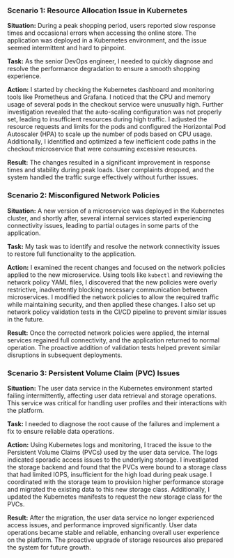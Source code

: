 ### Scenario 1: Resource Allocation Issue in Kubernetes

**Situation:**
During a peak shopping period, users reported slow response times and occasional errors when accessing the online store. The application was deployed in a Kubernetes environment, and the issue seemed intermittent and hard to pinpoint.

**Task:**
As the senior DevOps engineer, I needed to quickly diagnose and resolve the performance degradation to ensure a smooth shopping experience.

**Action:**
I started by checking the Kubernetes dashboard and monitoring tools like Prometheus and Grafana. I noticed that the CPU and memory usage of several pods in the checkout service were unusually high. Further investigation revealed that the auto-scaling configuration was not properly set, leading to insufficient resources during high traffic. I adjusted the resource requests and limits for the pods and configured the Horizontal Pod Autoscaler (HPA) to scale up the number of pods based on CPU usage. Additionally, I identified and optimized a few inefficient code paths in the checkout microservice that were consuming excessive resources.

**Result:**
The changes resulted in a significant improvement in response times and stability during peak loads. User complaints dropped, and the system handled the traffic surge effectively without further issues.

### Scenario 2: Misconfigured Network Policies

**Situation:**
A new version of a microservice was deployed in the Kubernetes cluster, and shortly after, several internal services started experiencing connectivity issues, leading to partial outages in some parts of the application.

**Task:**
My task was to identify and resolve the network connectivity issues to restore full functionality to the application.

**Action:**
I examined the recent changes and focused on the network policies applied to the new microservice. Using tools like `kubectl` and reviewing the network policy YAML files, I discovered that the new policies were overly restrictive, inadvertently blocking necessary communication between microservices. I modified the network policies to allow the required traffic while maintaining security, and then applied these changes. I also set up network policy validation tests in the CI/CD pipeline to prevent similar issues in the future.

**Result:**
Once the corrected network policies were applied, the internal services regained full connectivity, and the application returned to normal operation. The proactive addition of validation tests helped prevent similar disruptions in subsequent deployments.

### Scenario 3: Persistent Volume Claim (PVC) Issues

**Situation:**
The user data service in the Kubernetes environment started failing intermittently, affecting user data retrieval and storage operations. This service was critical for handling user profiles and their interactions with the platform.

**Task:**
I needed to diagnose the root cause of the failures and implement a fix to ensure reliable data operations.

**Action:**
Using Kubernetes logs and monitoring, I traced the issue to the Persistent Volume Claims (PVCs) used by the user data service. The logs indicated sporadic access issues to the underlying storage. I investigated the storage backend and found that the PVCs were bound to a storage class that had limited IOPS, insufficient for the high load during peak usage. I coordinated with the storage team to provision higher performance storage and migrated the existing data to this new storage class. Additionally, I updated the Kubernetes manifests to request the new storage class for the PVCs.

**Result:**
After the migration, the user data service no longer experienced access issues, and performance improved significantly. User data operations became stable and reliable, enhancing overall user experience on the platform. The proactive upgrade of storage resources also prepared the system for future growth.
